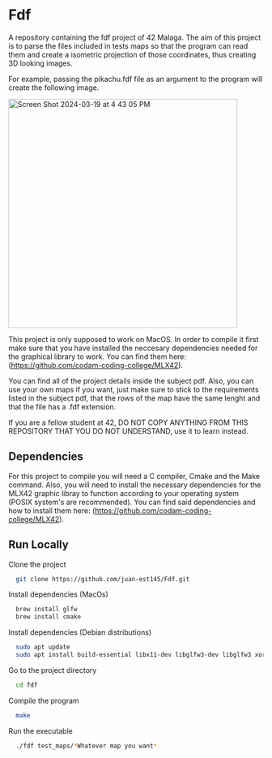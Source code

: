 # Fdf

A repository containing the fdf project of 42 Malaga. The aim of this project is to parse the files included in tests maps so that the program can read them and create a isometric projection of those coordinates, thus creating 3D looking images.

For example, passing the pikachu.fdf file as an argument to the program will create the following image.

<img width="452" alt="Screen Shot 2024-03-19 at 4 43 05 PM" src="https://github.com/juan-est145/Fdf/assets/128648875/6988b207-910d-4da7-b95d-b69ca6ddb708">

This project is only supposed to work on MacOS. In order to compile it first make sure that you have installed the neccesary dependencies needed for the graphical library to work. You can find them here:
(https://github.com/codam-coding-college/MLX42).

You can find all of the project details inside the subject pdf. Also, you can use your own maps if you want, just make sure to stick to the requirements listed in the subject pdf, that the rows of the map have the same lenght and that the file has a .fdf extension.

If you are a fellow student at 42, DO NOT COPY ANYTHING FROM THIS REPOSITORY THAT 
YOU DO NOT UNDERSTAND, use it to learn instead.

## Dependencies

For this project to compile you will need a C compiler, Cmake and the Make command. Also, you will need to install the necessary dependencies for the MLX42 graphic libray to function according to your operating system (POSIX system's are recommended). You can find said dependencies and how to install them here: (https://github.com/codam-coding-college/MLX42).


## Run Locally

Clone the project

```bash
  git clone https://github.com/juan-est145/Fdf.git
```
Install dependencies (MacOs)

```bash
  brew install glfw
  brew install cmake
```

Install dependencies (Debian distributions)
```bash
  sudo apt update
  sudo apt install build-essential libx11-dev libglfw3-dev libglfw3 xorg-dev
```

Go to the project directory

```bash
  cd fdf
```

Compile the program
```bash
  make
```

Run the executable
```bash
  ./fdf test_maps/*Whatever map you want*
```

